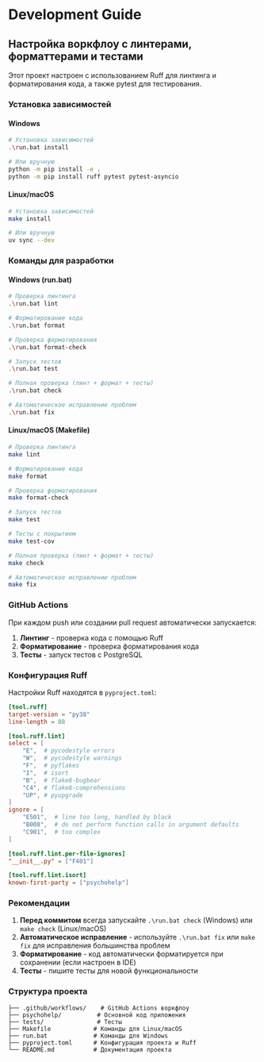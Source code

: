 # Development Guide

## Настройка воркфлоу с линтерами, форматтерами и тестами

Этот проект настроен с использованием Ruff для линтинга и форматирования кода, а также pytest для тестирования.

### Установка зависимостей

#### Windows
```bash
# Установка зависимостей
.\run.bat install

# Или вручную
python -m pip install -e .
python -m pip install ruff pytest pytest-asyncio
```

#### Linux/macOS
```bash
# Установка зависимостей
make install

# Или вручную
uv sync --dev
```

### Команды для разработки

#### Windows (run.bat)
```bash
# Проверка линтинга
.\run.bat lint

# Форматирование кода
.\run.bat format

# Проверка форматирования
.\run.bat format-check

# Запуск тестов
.\run.bat test

# Полная проверка (линт + формат + тесты)
.\run.bat check

# Автоматическое исправление проблем
.\run.bat fix
```

#### Linux/macOS (Makefile)
```bash
# Проверка линтинга
make lint

# Форматирование кода
make format

# Проверка форматирования
make format-check

# Запуск тестов
make test

# Тесты с покрытием
make test-cov

# Полная проверка (линт + формат + тесты)
make check

# Автоматическое исправление проблем
make fix
```

### GitHub Actions

При каждом push или создании pull request автоматически запускается:

1. **Линтинг** - проверка кода с помощью Ruff
2. **Форматирование** - проверка форматирования кода
3. **Тесты** - запуск тестов с PostgreSQL

### Конфигурация Ruff

Настройки Ruff находятся в `pyproject.toml`:

```toml
[tool.ruff]
target-version = "py38"
line-length = 88

[tool.ruff.lint]
select = [
    "E",  # pycodestyle errors
    "W",  # pycodestyle warnings
    "F",  # pyflakes
    "I",  # isort
    "B",  # flake8-bugbear
    "C4", # flake8-comprehensions
    "UP", # pyupgrade
]
ignore = [
    "E501",  # line too long, handled by black
    "B008",  # do not perform function calls in argument defaults
    "C901",  # too complex
]

[tool.ruff.lint.per-file-ignores]
"__init__.py" = ["F401"]

[tool.ruff.lint.isort]
known-first-party = ["psychohelp"]
```

### Рекомендации

1. **Перед коммитом** всегда запускайте `.\run.bat check` (Windows) или `make check` (Linux/macOS)
2. **Автоматическое исправление** - используйте `.\run.bat fix` или `make fix` для исправления большинства проблем
3. **Форматирование** - код автоматически форматируется при сохранении (если настроен в IDE)
4. **Тесты** - пишите тесты для новой функциональности

### Структура проекта

```
├── .github/workflows/    # GitHub Actions воркфлоу
├── psychohelp/          # Основной код приложения
├── tests/               # Тесты
├── Makefile            # Команды для Linux/macOS
├── run.bat             # Команды для Windows
├── pyproject.toml      # Конфигурация проекта и Ruff
└── README.md           # Документация проекта
```
